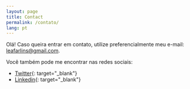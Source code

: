 ```yaml
---
layout: page
title: Contact
permalink: /contato/
lang: pt
---
```


Olá! Caso queira entrar em contato, utilize preferencialmente meu e-mail: [leafarlins@gmail.com](mailto:leafarlins@gmail.com).

Você também pode me encontrar nas redes sociais:
* <i class="fa fa-twitter-square"></i> [Twitter]({{site.twitter}}){: target="_blank"}
* <i class="fa fa-linkedin-square"></i> [Linkedin]({{site.linkedin}}){: target="_blank"}
